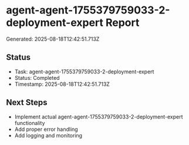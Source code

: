 # agent-agent-1755379759033-2-deployment-expert Report

Generated: 2025-08-18T12:42:51.713Z

## Status
- Task: agent-agent-1755379759033-2-deployment-expert
- Status: Completed
- Timestamp: 2025-08-18T12:42:51.713Z

## Next Steps
- Implement actual agent-agent-1755379759033-2-deployment-expert functionality
- Add proper error handling
- Add logging and monitoring
